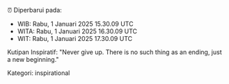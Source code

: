 ⏰ Diperbarui pada:
- WIB: Rabu, 1 Januari 2025 15.30.09 UTC
- WITA: Rabu, 1 Januari 2025 16.30.09 UTC
- WIT: Rabu, 1 Januari 2025 17.30.09 UTC

Kutipan Inspiratif:
"Never give up. There is no such thing as an ending, just a new beginning."


Kategori: inspirational

